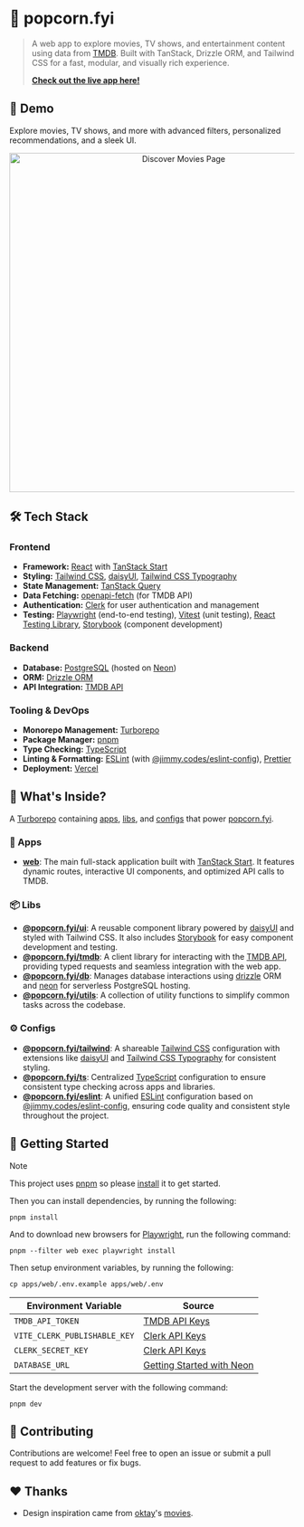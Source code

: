# 🍿 popcorn.fyi

> A web app to explore movies, TV shows, and entertainment content using data from [TMDB](https://developer.themoviedb.org). Built with TanStack, Drizzle ORM, and Tailwind CSS for a fast, modular, and visually rich experience.
>
> **[Check out the live app here!](https://popcornfyi.vercel.app)**

## 🎥 Demo

Explore movies, TV shows, and more with advanced filters, personalized recommendations, and a sleek UI.

<p align="center">
  <img src="./assets/discover-movies.png" alt="Discover Movies Page" width="600"/>
</p>

## 🛠 Tech Stack

### **Frontend**

- **Framework:** [React](https://react.dev) with [TanStack Start](https://tanstack.com/router/latest/docs/framework/react/start/overview)
- **Styling:** [Tailwind CSS](https://tailwindcss.com), [daisyUI](https://daisyui.com), [Tailwind CSS Typography](https://tailwindcss.com/docs/typography-plugin)
- **State Management:** [TanStack Query](https://tanstack.com/query/latest)
- **Data Fetching:** [openapi-fetch](https://www.npmjs.com/package/openapi-fetch) (for TMDB API)
- **Authentication:** [Clerk](https://clerk.com) for user authentication and management
- **Testing:** [Playwright](https://playwright.dev) (end-to-end testing), [Vitest](https://vitest.dev) (unit testing), [React Testing Library](https://testing-library.com/docs/react-testing-library/intro), [Storybook](https://storybook.js.org) (component development)

### **Backend**

- **Database:** [PostgreSQL](https://www.postgresql.org) (hosted on [Neon](https://neon.tech))
- **ORM:** [Drizzle ORM](https://orm.drizzle.team)
- **API Integration:** [TMDB API](https://developer.themoviedb.org/reference/intro/getting-started)

### **Tooling & DevOps**

- **Monorepo Management:** [Turborepo](https://turbo.build/repo)
- **Package Manager:** [pnpm](https://pnpm.io)
- **Type Checking:** [TypeScript](https://www.typescriptlang.org)
- **Linting & Formatting:** [ESLint](https://eslint.org) (with [@jimmy.codes/eslint-config](https://github.com/jimmy-guzman/eslint-config)), [Prettier](https://prettier.io)
- **Deployment:** [Vercel](https://vercel.com)

## 🎁 What's Inside?

A [Turborepo](https://turbo.build/repo) containing [apps](#-apps), [libs](#-libs), and [configs](#️-configs) that power [popcorn.fyi](https://popcornfyi.vercel.app).

### 🚀 Apps

- [**web**](./apps/web/README.md): The main full-stack application built with [TanStack Start](https://tanstack.com/router/latest/docs/framework/react/start/overview). It features dynamic routes, interactive UI components, and optimized API calls to TMDB.

### 📦 Libs

- [**@popcorn.fyi/ui**](./libs/ui/README.md): A reusable component library powered by [daisyUI](https://daisyui.com) and styled with Tailwind CSS. It also includes [Storybook](https://storybook.js.org) for easy component development and testing.
- [**@popcorn.fyi/tmdb**](./libs/tmdb/README.md): A client library for interacting with the [TMDB API](https://developer.themoviedb.org/reference/intro/getting-started), providing typed requests and seamless integration with the web app.
- [**@popcorn.fyi/db**](./libs/db/README.md): Manages database interactions using [drizzle](https://orm.drizzle.team) ORM and [neon](https://neon.tech) for serverless PostgreSQL hosting.
- [**@popcorn.fyi/utils**](./libs/utils/README.md): A collection of utility functions to simplify common tasks across the codebase.

### ⚙️ Configs

- [**@popcorn.fyi/tailwind**](./configs/tailwind/README.md): A shareable [Tailwind CSS](https://tailwindcss.com) configuration with extensions like [daisyUI](https://daisyui.com) and [Tailwind CSS Typography](https://tailwindcss-typography.vercel.app) for consistent styling.
- [**@popcorn.fyi/ts**](./configs/ts/README.md): Centralized [TypeScript](https://www.typescriptlang.org) configuration to ensure consistent type checking across apps and libraries.
- [**@popcorn.fyi/eslint**](./configs/eslint/README.md): A unified [ESLint](https://eslint.org) configuration based on [@jimmy.codes/eslint-config](https://github.com/jimmy-guzman/eslint-config), ensuring code quality and consistent style throughout the project.

## 🏁 Getting Started

> [!NOTE]
> This project uses [pnpm](https://pnpm.io) so please [install](https://pnpm.io/installation) it to get started.

Then you can install dependencies, by running the following:

```
pnpm install
```

And to download new browsers for [Playwright](https://playwright.dev), run the following command:

```
pnpm --filter web exec playwright install
```

Then setup environment variables, by running the following:

```
cp apps/web/.env.example apps/web/.env
```

| Environment Variable         | Source                                                                               |
| ---------------------------- | ------------------------------------------------------------------------------------ |
| `TMDB_API_TOKEN`             | [TMDB API Keys](https://www.themoviedb.org/settings/api)                             |
| `VITE_CLERK_PUBLISHABLE_KEY` | [Clerk API Keys](https://dashboard.clerk.com/last-active?path=api-keys)              |
| `CLERK_SECRET_KEY`           | [Clerk API Keys](https://dashboard.clerk.com/last-active?path=api-keys)              |
| `DATABASE_URL`               | [Getting Started with Neon](https://neon.tech/docs/get-started-with-neon/signing-up) |

Start the development server with the following command:

```
pnpm dev
```

## 🤝 Contributing

Contributions are welcome! Feel free to open an issue or submit a pull request to add features or fix bugs.

## ❤️ Thanks

- Design inspiration came from [oktay](https://github.com/oktay)'s [movies](https://github.com/oktay/movies).
